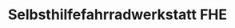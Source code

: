 ---
title: "Selbsthilfefahrradwerkstatt FHE"
url: /erfurt/selbsthilfefahrradwerkstatt-fhe/
shop: Allgemein
---